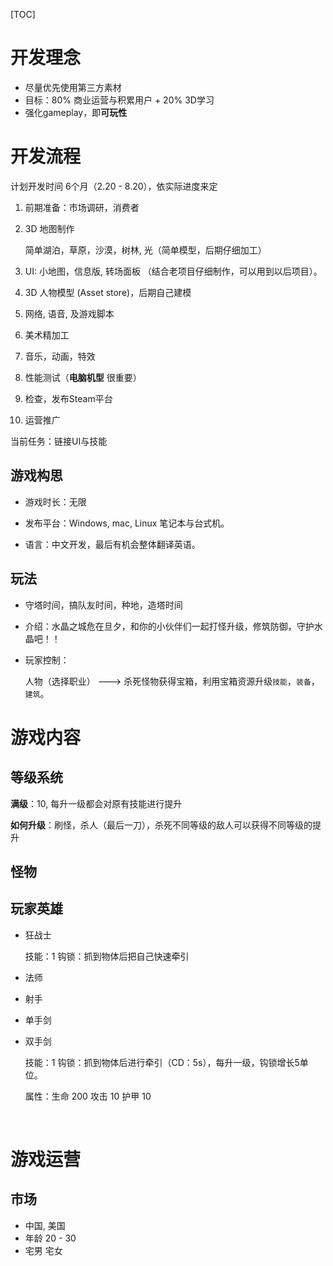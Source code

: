 [TOC]











# 开发理念

+ 尽量优先使用第三方素材
+ 目标：80% 商业运营与积累用户 + 20% 3D学习
+ 强化gameplay，即**可玩性**



# 开发流程

计划开发时间 6个月（2.20 - 8.20），依实际进度来定

1. 前期准备：市场调研，消费者                   																									

2. 3D 地图制作                                                                                           

   简单湖泊，草原，沙漠，树林, 光（简单模型，后期仔细加工）

3. UI: 小地图，信息版,  转场面板 （结合老项目仔细制作，可以用到以后项目）。

4. 3D 人物模型 (Asset store)，后期自己建模

5. 网络, 语音, 及游戏脚本

6. 美术精加工

7. 音乐，动画，特效

8. 性能测试（**电脑机型**  很重要）

9. 检查，发布Steam平台

10. 运营推广



当前任务：链接UI与技能



## 游戏构思

+ 游戏时长：无限

+ 发布平台：Windows, mac,  Linux 笔记本与台式机。

+ 语言：中文开发，最后有机会整体翻译英语。

## 玩法

+ 守塔时间，搞队友时间，种地，造塔时间

+ 介绍：水晶之城危在旦夕，和你的小伙伴们一起打怪升级，修筑防御，守护水晶吧！！

+ 玩家控制：

  人物（选择职业）  ---> 杀死怪物获得宝箱，利用宝箱资源升级`技能`，`装备`，`建筑`。

  



# 游戏内容

## 等级系统

**满级**：10, 每升一级都会对原有技能进行提升

**如何升级**：刷怪，杀人（最后一刀），杀死不同等级的敌人可以获得不同等级的提升



## 怪物

   

## 玩家英雄

+ 狂战士

  技能：1 钩锁：抓到物体后把自己快速牵引

+ 法师

+ 射手

+ 单手剑

+ 双手剑

    技能：1 钩锁：抓到物体后进行牵引（CD：5s），每升一级，钩锁增长5单位。

    属性：生命 200 攻击 10 护甲 10 
  
  
  
  ​            

# 游戏运营

## 市场

+ 中国, 美国
+ 年龄 20 - 30
+ 宅男 宅女